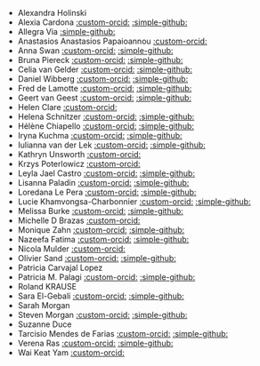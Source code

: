 - Alexandra Holinski  
- Alexia Cardona [:custom-orcid:](https://orcid.org/0000-0002-7877-5565/) [:simple-github:](https://github.com/ac812/)
- Allegra Via  [:simple-github:](https://github.com/allegravia/)
- Anastasios Anastasios Papaioannou [:custom-orcid:](https://orcid.org/0000-0002-8959-4559/) 
- Anna Swan [:custom-orcid:](https://orcid.org/0000-0003-1810-3756/) [:simple-github:](https://github.com/annaswan1/)
- Bruna Piereck [:custom-orcid:](https://orcid.org/0000-0001-5958-0669/) [:simple-github:](https://github.com/bpiereck/)
- Celia van Gelder [:custom-orcid:](https://orcid.org/0000-0002-0223-2329/) [:simple-github:](https://github.com/celiavg/)
- Daniel Wibberg [:custom-orcid:](https://orcid.org/0000-0002-1331-4311/) [:simple-github:](https://github.com/dwibberg/)
- Fred de Lamotte [:custom-orcid:](https://orcid.org/0000-0003-4234-1172/) [:simple-github:](https://github.com/FraggyFred/)
- Geert van Geest [:custom-orcid:](https://orcid.org/0000-0002-1561-078X/) [:simple-github:](https://github.com/geertvangeest/)
- Helen Clare [:custom-orcid:](https://orcid.org/0000-0002-6656-3012/) 
- Helena Schnitzer [:custom-orcid:](https://orcid.org/0000-0002-6382-9452/) [:simple-github:](https://github.com/HelenaSchnitzer/)
- Hélène  Chiapello [:custom-orcid:](https://orcid.org/0000-0001-5102-0632/) [:simple-github:](https://github.com/hchiapello/)
- Iryna Kuchma [:custom-orcid:](https://orcid.org/0000-0002-2064-3439/) [:simple-github:](https://github.com/irynakuchma/)
- Iulianna van der Lek [:custom-orcid:](https://orcid.org/0000-0002-0736-0311/) [:simple-github:](https://github.com/IvdL22/)
- Kathryn Unsworth [:custom-orcid:](https://orcid.org/0000-0002-5407-9987/) 
- Krzys Poterlowicz [:custom-orcid:](https://orcid.org/0000-0001-6173-5674/) 
- Leyla Jael Castro [:custom-orcid:](https://orcid.org/0000-0003-3986-0510/) [:simple-github:](https://github.com/ljgarcia/)
- Lisanna Paladin [:custom-orcid:](https://orcid.org/0000-0003-0011-9397/) [:simple-github:](https://github.com/lisanna/)
- Loredana Le Pera [:custom-orcid:](https://orcid.org/0000-0002-0076-9878/) [:simple-github:](https://github.com/loredanalepera/)
- Lucie Khamvongsa-Charbonnier [:custom-orcid:](https://orcid.org/0000-0002-1194-0546/) [:simple-github:](https://github.com/lkhamvongsa/)
- Melissa Burke [:custom-orcid:](https://orcid.org/0000-0002-5571-8664/) [:simple-github:](https://github.com/burkemlou/)
- Michelle D Brazas [:custom-orcid:](https://orcid.org/0000-0001-8150-4531/) 
- Monique Zahn [:custom-orcid:](https://orcid.org/0000-0001-7961-6091/) [:simple-github:](https://github.com/m-zahn/)
- Nazeefa Fatima [:custom-orcid:](https://orcid.org/0000-0001-7791-4984/) [:simple-github:](https://github.com/Nazeeefa/)
- Nicola Mulder [:custom-orcid:](https://orcid.org/0000-0003-4905-0941/) 
- Olivier Sand [:custom-orcid:](https://orcid.org/0000-0003-1465-1640/) [:simple-github:](https://github.com/olisand/)
- Patricia Carvajal Lopez  
- Patricia M. Palagi [:custom-orcid:](https://orcid.org/0000-0001-9062-6303/) [:simple-github:](https://github.com/ppalagi/)
- Roland KRAUSE  
- Sara El-Gebali [:custom-orcid:](https://orcid.org/0000-0003-1378-5495/) [:simple-github:](https://github.com/selgebali/)
- Sarah Morgan  
- Steven Morgan [:custom-orcid:](https://orcid.org/0000-0001-6038-6126/) [:simple-github:](https://github.com/stevenjm11/)
- Suzanne Duce  
- Tarcisio Mendes de Farias [:custom-orcid:](https://orcid.org/0000-0002-3175-5372/) [:simple-github:](https://github.com/tarcisiotmf/)
- Verena Ras [:custom-orcid:](https://orcid.org/0000-0003-3938-7241/) [:simple-github:](https://github.com/Verena90/)
- Wai Keat Yam [:custom-orcid:](https://orcid.org/0000-0003-4595-2796/) 
